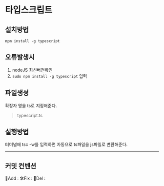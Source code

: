 # 타입스크립트


## 설치방법
```
npm install -g typescript
```

## 오류발생시
1. nodeJS 최신버전확인
2. `sudo npm install -g typescript` 입력

## 파일생성
확장자 명을 ts로 지정해준다.
> typescript.ts

## 실행방법
터미널에 tsc -w를 입력하면 자동으로 ts파일을 js파일로 변환해준다.

--- 
## 커밋 컨벤션
🌈Add : 
🛠Fix : 
🧹Del : 
